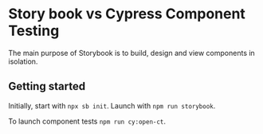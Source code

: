 # Story book vs Cypress Component Testing

The main purpose of Storybook is to build, design and view components in isolation.

## Getting started

Initially, start with `npx sb init`. Launch with `npm run storybook`.

To launch component tests `npm run cy:open-ct`.
